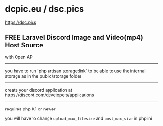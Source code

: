 # dcpic.eu / dsc.pics
https://dsc.pics
## FREE Laravel Discord Image and Video(mp4) Host Source

with Open API
<hr>
you have to run `php artisan storage:link` to be able to use the internal storage as in the public/storage folder
<hr>
create your discord application at https://discord.com/developers/applications <hr>
requires php 8.1 or newer

you will have to change `upload_max_filesize` and `post_max_size` in php.ini
